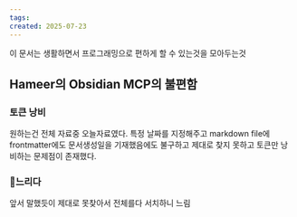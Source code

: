 ```yaml
---
tags: 
created: 2025-07-23
---
```

이 문서는 생활하면서 프로그래밍으로 편하게 할 수 있는것을 모아두는것
## Hameer의 Obsidian MCP의 불편함
### 토큰 낭비
원하는건 전체 자료중 오늘자료였다. 특정 날짜를 지정해주고 markdown file에 frontmatter에도 문서생성일을 기재했음에도 불구하고 제대로 찾지 못하고 토큰만 낭비하는 문제점이 존재했다.
### 느리다
앞서 말했듯이 제대로 못찾아서 전체를다 서치하니 느림